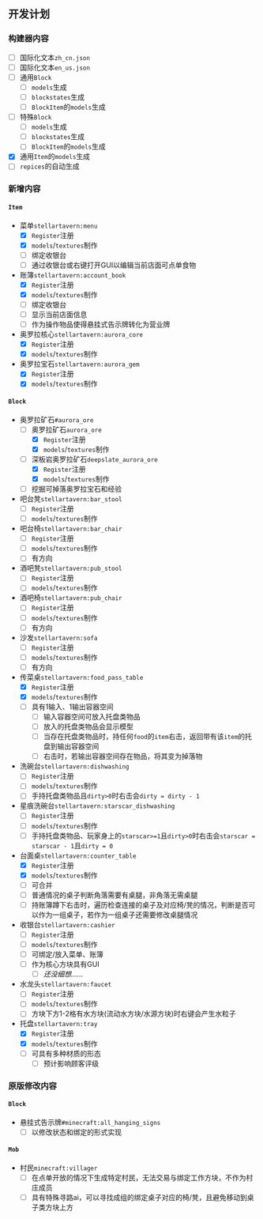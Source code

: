 ## 开发计划

### 构建器内容

- [ ] 国际化文本`zh_cn.json`
- [ ] 国际化文本`en_us.json`
- [ ] 通用`Block`
  - [ ] `models`生成
  - [ ] `blockstates`生成
  - [ ] `BlockItem`的`models`生成
- [ ] 特殊`Block`
  - [ ] `models`生成
  - [ ] `blockstates`生成
  - [ ] `BlockItem`的`models`生成
- [x] 通用`Item`的`models`生成
- [ ] `repices`的自动生成

### 新增内容

#### `Item`

- 菜单`stellartavern:menu`
  - [x] `Register`注册
  - [x] `models`/`textures`制作
  - [ ] 绑定收银台
  - [ ] 通过收银台或右键打开GUI以编辑当前店面可点单食物
- 账簿`stellartavern:account_book`
  - [x] `Register`注册
  - [x] `models`/`textures`制作
  - [ ] 绑定收银台
  - [ ] 显示当前店面信息
  - [ ] 作为操作物品使得悬挂式告示牌转化为营业牌
- 奥罗拉核心`stellartavern:aurora_core`
  - [x] `Register`注册
  - [x] `models`/`textures`制作
- 奥罗拉宝石`stellartavern:aurora_gem`
  - [x] `Register`注册
  - [x] `models`/`textures`制作

#### `Block`

- 奥罗拉矿石`#aurora_ore`
  - [ ] 奥罗拉矿石`aurora_ore`
    - [x] `Register`注册
    - [x] `models`/`textures`制作
  - [ ] 深板岩奥罗拉矿石`deepslate_aurora_ore`
    - [x] `Register`注册
    - [x] `models`/`textures`制作
  - [ ] 挖掘可掉落奥罗拉宝石和经验
- 吧台凳`stellartavern:bar_stool`
  - [ ] `Register`注册
  - [ ] `models`/`textures`制作
- 吧台椅`stellartavern:bar_chair`
  - [ ] `Register`注册
  - [ ] `models`/`textures`制作
  - [ ] 有方向
- 酒吧凳`stellartavern:pub_stool`
  - [ ] `Register`注册
  - [ ] `models`/`textures`制作
- 酒吧椅`stellartavern:pub_chair`
  - [ ] `Register`注册
  - [ ] `models`/`textures`制作
  - [ ] 有方向
- 沙发`stellartavern:sofa`
  - [ ] `Register`注册
  - [ ] `models`/`textures`制作
  - [ ] 有方向
- 传菜桌`stellartavern:food_pass_table`
  - [x] `Register`注册
  - [x] `models`/`textures`制作
  - [ ] 具有1输入、1输出容器空间
    - [ ] 输入容器空间可放入托盘类物品
    - [ ] 放入的托盘类物品会显示模型
    - [ ] 当存在托盘类物品时，持任何`food`的`item`右击，返回带有该`item`的托盘到输出容器空间
    - [ ] 右击时，若输出容器空间存在物品，将其变为掉落物
- 洗碗台`stellartavern:dishwashing`
  - [ ] `Register`注册
  - [ ] `models`/`textures`制作
  - [ ] 手持托盘类物品且`dirty>0`时右击会`dirty = dirty - 1`
- 星痕洗碗台`stellartavern:starscar_dishwashing`
  - [ ] `Register`注册
  - [ ] `models`/`textures`制作
  - [ ] 手持托盘类物品、玩家身上的`starscar>=1`且`dirty>0`时右击会`starscar = starscar - 1`且`dirty = 0`
- 台面桌`stellartavern:counter_table`
  - [x] `Register`注册
  - [x] `models`/`textures`制作
  - [ ] 可合并
  - [ ] 普通情况的桌子判断角落需要有桌腿，非角落无需桌腿
  - [ ] 持账簿蹲下右击时，遍历检查连接的桌子及对应椅/凳的情况，判断是否可以作为一组桌子，若作为一组桌子还需要修改桌腿情况
- 收银台`stellartavern:cashier`
  - [ ] `Register`注册
  - [ ] `models`/`textures`制作
  - [ ] 可绑定/放入菜单、账簿
  - [ ] 作为核心方块具有GUI
    - [ ] *还没细想......*
- 水龙头`stellartavern:faucet`
  - [ ] `Register`注册
  - [ ] `models`/`textures`制作
  - [ ] 方块下方1-2格有水方块(流动水方块/水源方块)时右键会产生水粒子
- 托盘`stellartavern:tray`
  - [x] `Register`注册
  - [x] `models`/`textures`制作
  - [ ] 可具有多种材质的形态
    - [ ] 预计影响顾客评级

### 原版修改内容

#### `Block`

- 悬挂式告示牌`#minecraft:all_hanging_signs`
  - [ ] 以修改状态和绑定的形式实现

#### `Mob`

- 村民`minecraft:villager`
  - [ ] 在点单开放的情况下生成特定村民，无法交易与绑定工作方块，不作为村庄成员
  - [ ] 具有特殊寻路ai，可以寻找成组的绑定桌子对应的椅/凳，且避免移动到桌子类方块上方